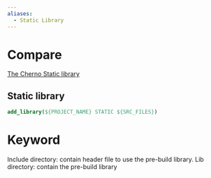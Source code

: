 ```yaml
---
aliases:
  - Static Library
---
```



# Compare

[The Cherno Static library](https://www.youtube.com/watch?v=or1dAmUO8k0&list=PLlrATfBNZ98dudnM48yfGUldqGD0S4FFb&index=49)



## Static library

```cmake
add_library(${PROJECT_NAME} STATIC ${SRC_FILES})
```
# Keyword
Include directory: contain header file to use the pre-build library.
Lib directory: contain the pre-build library